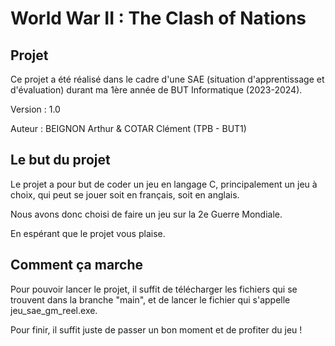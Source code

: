 # World War II : The Clash of Nations

## Projet

Ce projet a été réalisé dans le cadre d'une SAE (situation d'apprentissage et d'évaluation) durant ma 1ère année de BUT Informatique (2023-2024).

Version : 1.0

Auteur : BEIGNON Arthur & COTAR Clément (TPB - BUT1)

## Le but du projet 

Le projet a pour but de coder un jeu en langage C, principalement un jeu à choix, qui peut se jouer soit en français, soit en anglais.

Nous avons donc choisi de faire un jeu sur la 2e Guerre Mondiale. 

En espérant que le projet vous plaise.

## Comment ça marche

Pour pouvoir lancer le projet, il suffit de télécharger les fichiers qui se trouvent dans la branche "main", et de lancer le fichier qui s'appelle jeu_sae_gm_reel.exe.

Pour finir, il suffit juste de passer un bon moment et de profiter du jeu !
